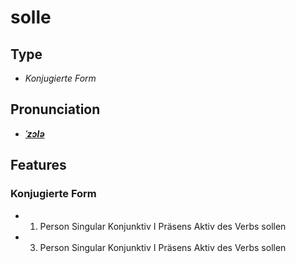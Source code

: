 # solle
## Type
- _Konjugierte Form_
## Pronunciation
- **_[ˈzɔlə](https://commons.wikimedia.org/wiki/File:De-solle.ogg)_**
## Features
### Konjugierte Form
-  1. Person Singular Konjunktiv I Präsens Aktiv des Verbs sollen
-  3. Person Singular Konjunktiv I Präsens Aktiv des Verbs sollen
